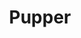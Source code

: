 ---
pid: RS352
title: Pupper
location_transcription: Rittenhouse Square
zipcode: NJ08043
outside_phl: Voorhees Township NJ
neighborhood: 
age: '18'
age_range: 13-19
instagram: 
image_file_name: RS_352.jpg
proposal_transcription: "*Monument to dog culture"
topic: Animals,Culture
topic_summary: 0, 0
type: Sculpture Statue
keywords_other: Pupper, Dog, Dogs, Doggo, Dog Culture, Roland Barks
credit: Madasyn
image_labels: 
twitter: 
facebook: 
permalink: "/monuments/rs352/"
layout: item-page
---